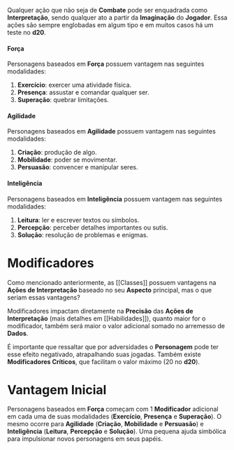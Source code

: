 Qualquer ação que não seja de **Combate** pode ser enquadrada como **Interpretação**, sendo qualquer ato a partir da **Imaginação** do **Jogador**. Essa ações são sempre englobadas em algum tipo e em muitos casos há um teste no **d20**.

#### Força
Personagens baseados em **Força** possuem vantagem nas seguintes modalidades:
1. **Exercício**: exercer uma atividade física.
2. **Presença**: assustar e comandar qualquer ser.
3. **Superação**: quebrar limitações.

#### Agilidade
Personagens baseados em **Agilidade** possuem vantagem nas seguintes modalidades:
1. **Criação**: produção de algo.
2. **Mobilidade**: poder se movimentar.
3. **Persuasão**: convencer e manipular seres.

#### Inteligência
Personagens baseados em **Inteligência** possuem vantagem nas seguintes modalidades:
1. **Leitura**: ler e escrever textos ou símbolos.
2. **Percepção**: perceber detalhes importantes ou sutis.
3. **Solução**: resolução de problemas e enigmas.

# Modificadores

Como mencionado anteriormente, as [[Classes]] possuem vantagens na **Ações de Interpretação** baseado no seu **Aspecto** principal, mas o que seriam essas vantagens?

Modificadores impactam diretamente na **Precisão** das **Ações de Interpretação** (mais detalhes em [[Habilidades]]), quanto maior for o modificador, também será maior o valor adicional somado no arremesso de **Dados**.

É importante que ressaltar que por adversidades o **Personagem** pode ter esse efeito negativado, atrapalhando suas jogadas. Também existe **Modificadores Críticos**, que facilitam o valor máximo (20 no **d20**).

# Vantagem Inicial

Personagens baseados em **Força** começam com 1 **Modificador** adicional em cada uma de suas modalidades (**Exercício**, **Presença** e **Superação**). O mesmo ocorre para **Agilidade** (**Criação**, **Mobilidade** e **Persuasão**) e **Inteligência** (**Leitura**, **Percepção** e **Solução**). Uma pequena ajuda simbólica para impulsionar novos personagens em seus papéis.
